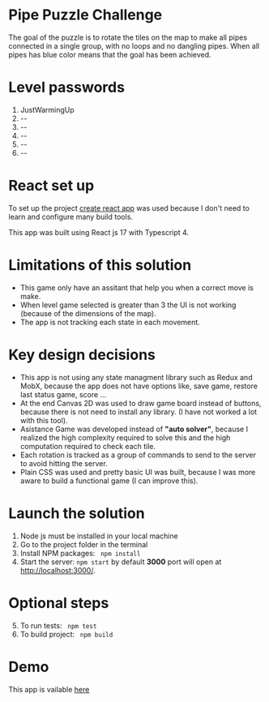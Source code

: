 # Pipe Puzzle Challenge
The goal of the puzzle is to rotate the tiles on the map to make all pipes connected in a single group, with no loops and no dangling pipes. When all pipes has blue color means that the goal has been achieved.

# Level passwords
 1. JustWarmingUp
 2. --
 3. --
 4. --
 5. --
 6. --

# React set up
To set up the project [create react app](https://create-react-app.dev/) was used because I don't need to learn and configure many build tools.

This app was built using React js 17 with Typescript 4.


# Limitations of this solution
* This game only have an assitant that help you when a correct move is make.
* When level game selected is greater than 3 the UI is not working (because of the dimensions of the map).
* The app is not tracking each state in each movement.

# Key design decisions
* This app is not using any state managment library such as Redux and MobX, because the app does not have options like, save game, restore last status game, score ...
* At the end Canvas 2D was used to draw game board instead of buttons, because there is not need to install any library. (I have not worked a lot with this tool).
* Asistance Game was developed instead of **"auto solver"**, because I realized the high complexity required to solve this and the high computation required to check each tile.
* Each rotation is tracked as a group of commands to send to the server to avoid hitting the server.
* Plain CSS was used and pretty basic UI was built, because I was more aware to build a functional game (I can improve this).

# Launch the solution
1. Node js must be installed in your local machine
2. Go to the project folder in the terminal
3. Install NPM packages: ``` npm install```
4. Start the server: ```npm start``` by default **3000** port will open at [http://localhost:3000/](http://localhost:3000/).

# Optional steps
5. To run tests: ``` npm test```
6. To build project: ``` npm build```

# Demo
This app is vailable [here](https://sad-stonebraker-3c2e26.netlify.app/)